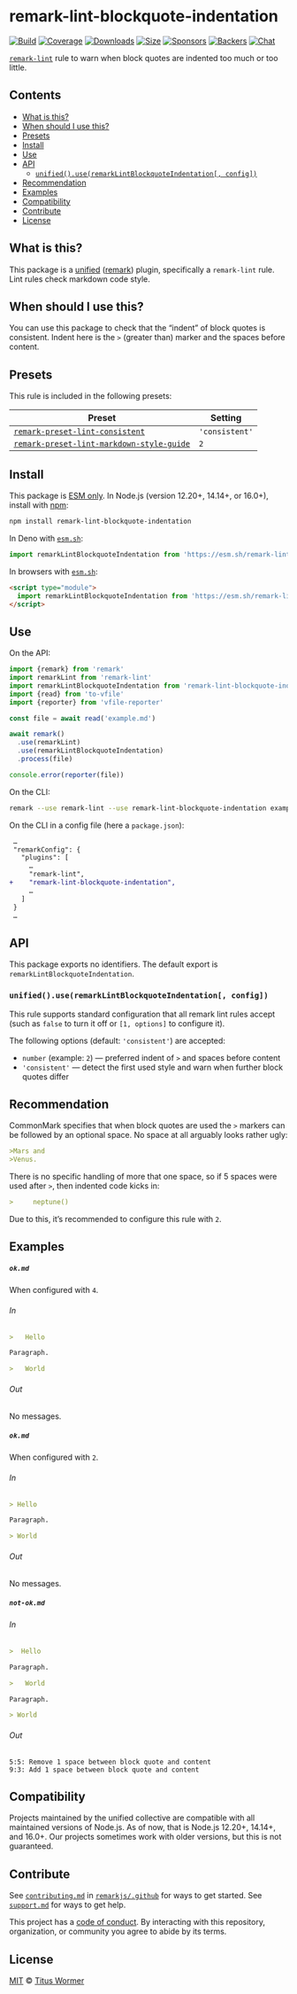 <!--This file is generated-->

# remark-lint-blockquote-indentation

[![Build][build-badge]][build]
[![Coverage][coverage-badge]][coverage]
[![Downloads][downloads-badge]][downloads]
[![Size][size-badge]][size]
[![Sponsors][sponsors-badge]][collective]
[![Backers][backers-badge]][collective]
[![Chat][chat-badge]][chat]

[`remark-lint`][mono] rule to warn when block quotes are indented too much or
too little.

## Contents

* [What is this?](#what-is-this)
* [When should I use this?](#when-should-i-use-this)
* [Presets](#presets)
* [Install](#install)
* [Use](#use)
* [API](#api)
  * [`unified().use(remarkLintBlockquoteIndentation[, config])`](#unifieduseremarklintblockquoteindentation-config)
* [Recommendation](#recommendation)
* [Examples](#examples)
* [Compatibility](#compatibility)
* [Contribute](#contribute)
* [License](#license)

## What is this?

This package is a [unified][] ([remark][]) plugin, specifically a `remark-lint`
rule.
Lint rules check markdown code style.

## When should I use this?

You can use this package to check that the “indent” of block quotes is
consistent.
Indent here is the `>` (greater than) marker and the spaces before content.

## Presets

This rule is included in the following presets:

| Preset | Setting |
| - | - |
| [`remark-preset-lint-consistent`](https://github.com/remarkjs/remark-lint/tree/main/packages/remark-preset-lint-consistent) | `'consistent'` |
| [`remark-preset-lint-markdown-style-guide`](https://github.com/remarkjs/remark-lint/tree/main/packages/remark-preset-lint-markdown-style-guide) | `2` |

## Install

This package is [ESM only][esm].
In Node.js (version 12.20+, 14.14+, or 16.0+), install with [npm][]:

```sh
npm install remark-lint-blockquote-indentation
```

In Deno with [`esm.sh`][esmsh]:

```js
import remarkLintBlockquoteIndentation from 'https://esm.sh/remark-lint-blockquote-indentation@3'
```

In browsers with [`esm.sh`][esmsh]:

```html
<script type="module">
  import remarkLintBlockquoteIndentation from 'https://esm.sh/remark-lint-blockquote-indentation@3?bundle'
</script>
```

## Use

On the API:

```js
import {remark} from 'remark'
import remarkLint from 'remark-lint'
import remarkLintBlockquoteIndentation from 'remark-lint-blockquote-indentation'
import {read} from 'to-vfile'
import {reporter} from 'vfile-reporter'

const file = await read('example.md')

await remark()
  .use(remarkLint)
  .use(remarkLintBlockquoteIndentation)
  .process(file)

console.error(reporter(file))
```

On the CLI:

```sh
remark --use remark-lint --use remark-lint-blockquote-indentation example.md
```

On the CLI in a config file (here a `package.json`):

```diff
 …
 "remarkConfig": {
   "plugins": [
     …
     "remark-lint",
+    "remark-lint-blockquote-indentation",
     …
   ]
 }
 …
```

## API

This package exports no identifiers.
The default export is `remarkLintBlockquoteIndentation`.

### `unified().use(remarkLintBlockquoteIndentation[, config])`

This rule supports standard configuration that all remark lint rules accept
(such as `false` to turn it off or `[1, options]` to configure it).

The following options (default: `'consistent'`) are accepted:

* `number` (example: `2`)
  — preferred indent of `>` and spaces before content
* `'consistent'`
  — detect the first used style and warn when further block quotes differ

## Recommendation

CommonMark specifies that when block quotes are used the `>` markers can be
followed by an optional space.
No space at all arguably looks rather ugly:

```markdown
>Mars and
>Venus.
```

There is no specific handling of more that one space, so if 5 spaces were
used after `>`, then indented code kicks in:

```markdown
>     neptune()
```

Due to this, it’s recommended to configure this rule with `2`.

## Examples

##### `ok.md`

When configured with `4`.

###### In

```markdown
>   Hello

Paragraph.

>   World
```

###### Out

No messages.

##### `ok.md`

When configured with `2`.

###### In

```markdown
> Hello

Paragraph.

> World
```

###### Out

No messages.

##### `not-ok.md`

###### In

```markdown
>  Hello

Paragraph.

>   World

Paragraph.

> World
```

###### Out

```text
5:5: Remove 1 space between block quote and content
9:3: Add 1 space between block quote and content
```

## Compatibility

Projects maintained by the unified collective are compatible with all maintained
versions of Node.js.
As of now, that is Node.js 12.20+, 14.14+, and 16.0+.
Our projects sometimes work with older versions, but this is not guaranteed.

## Contribute

See [`contributing.md`][contributing] in [`remarkjs/.github`][health] for ways
to get started.
See [`support.md`][support] for ways to get help.

This project has a [code of conduct][coc].
By interacting with this repository, organization, or community you agree to
abide by its terms.

## License

[MIT][license] © [Titus Wormer][author]

[build-badge]: https://github.com/remarkjs/remark-lint/workflows/main/badge.svg

[build]: https://github.com/remarkjs/remark-lint/actions

[coverage-badge]: https://img.shields.io/codecov/c/github/remarkjs/remark-lint.svg

[coverage]: https://codecov.io/github/remarkjs/remark-lint

[downloads-badge]: https://img.shields.io/npm/dm/remark-lint-blockquote-indentation.svg

[downloads]: https://www.npmjs.com/package/remark-lint-blockquote-indentation

[size-badge]: https://img.shields.io/bundlephobia/minzip/remark-lint-blockquote-indentation.svg

[size]: https://bundlephobia.com/result?p=remark-lint-blockquote-indentation

[sponsors-badge]: https://opencollective.com/unified/sponsors/badge.svg

[backers-badge]: https://opencollective.com/unified/backers/badge.svg

[collective]: https://opencollective.com/unified

[chat-badge]: https://img.shields.io/badge/chat-discussions-success.svg

[chat]: https://github.com/remarkjs/remark/discussions

[unified]: https://github.com/unifiedjs/unified

[remark]: https://github.com/remarkjs/remark

[mono]: https://github.com/remarkjs/remark-lint

[esm]: https://gist.github.com/sindresorhus/a39789f98801d908bbc7ff3ecc99d99c

[esmsh]: https://esm.sh

[npm]: https://docs.npmjs.com/cli/install

[health]: https://github.com/remarkjs/.github

[contributing]: https://github.com/remarkjs/.github/blob/main/contributing.md

[support]: https://github.com/remarkjs/.github/blob/main/support.md

[coc]: https://github.com/remarkjs/.github/blob/main/code-of-conduct.md

[license]: https://github.com/remarkjs/remark-lint/blob/main/license

[author]: https://wooorm.com
